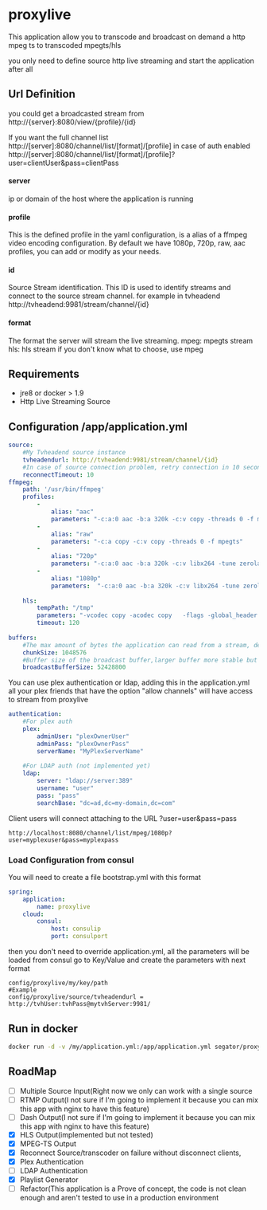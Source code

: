 # proxylive
This application allow you to transcode and broadcast on demand a http mpeg ts to transcoded mpegts/hls

you only need to define source http live streaming and start the application
after all

## Url Definition
you could get a broadcasted stream from
http://{server}:8080/view/{profile}/{id}

If you want the full channel list
http://[server]:8080/channel/list/[format]/[profile]
in case of auth enabled
http://[server]:8080/channel/list/[format]/[profile]?user=clientUser&pass=clientPass

#### server
ip or domain of the host where the application is running

#### profile
This is the defined profile in the yaml configuration, is a alias of a ffmpeg video encoding configuration.
By default we have 1080p, 720p, raw, aac profiles, you can add or modify as your needs.

#### id
Source Stream identification.
This ID is used to identify streams and connect to the source stream channel.
for example in tvheadend http://tvheadend:9981/stream/channel/{id}

#### format
The format the server will stream the live streaming.
mpeg: mpegts stream
hls: hls stream
if you don't know what to choose, use mpeg

## Requirements
- jre8 or docker > 1.9
- Http Live Streaming Source

## Configuration /app/application.yml
```yml
source:
    #My Tvheadend source instance
    tvheadendurl: http://tvheadend:9981/stream/channel/{id}
    #In case of source connection problem, retry connection in 10 seconds
    reconnectTimeout: 10
ffmpeg:
    path: '/usr/bin/ffmpeg'
    profiles:
        -
            alias: "aac"
            parameters: "-c:a:0 aac -b:a 320k -c:v copy -threads 0 -f mpegts"
        -
            alias: "raw"
            parameters: "-c:a copy -c:v copy -threads 0 -f mpegts"
        -
            alias: "720p"
            parameters: "-c:a:0 aac -b:a 320k -c:v libx264 -tune zerolatency -g 10 -vprofile high -level 4.0 -crf 18 -movflags +faststart -bufsize 15000k -maxrate 10000k  -preset fast -vf \"scale=-1:720,yadif=0\" -threads 0 -f mpegts"
        -
            alias: "1080p"
            parameters:  "-c:a:0 aac -b:a 320k -c:v libx264 -tune zerolatency -g 10 -vprofile high -level 4.1 -crf 21 -movflags +faststart -bufsize 15000k -maxrate 10000k  -preset fast -vf yadif=0 -threads 0 -f mpegts"
    
    hls:
        tempPath: "/tmp"
        parameters: "-vcodec copy -acodec copy   -flags -global_header  -avoid_negative_ts disabled -map_metadata -1 -start_at_zero -copyts -flags -global_header -vsync cfr -y -nostats -f hls -hls_time 1 -hls_list_size 20 -hls_wrap 30"
        timeout: 120
        
buffers:
    #The max amount of bytes the application can read from a stream, default 1MB
    chunkSize: 1048576
    #Buffer size of the broadcast buffer,larger buffer more stable but larger delay than source stream, default 50MB
    broadcastBufferSize: 52428800
```
You can use plex authentication or ldap, adding this in the application.yml
all your plex friends that have the option "allow channels" will have access to stream from proxylive
```yml
authentication:
    #For plex auth
    plex:
        adminUser: "plexOwnerUser"
        adminPass: "plexOwnerPass"
        serverName: "MyPlexServerName"
    
    #For LDAP auth (not implemented yet)    
    ldap:
        server: "ldap://server:389"
        username: "user"
        pass: "pass"
        searchBase: "dc=ad,dc=my-domain,dc=com"
```


Client users will connect attaching to the URL  ?user=user&pass=pass
```
http://localhost:8080/channel/list/mpeg/1080p?user=myplexuser&pass=myplexpass
```

### Load Configuration from consul
You will need to create a file bootstrap.yml with this format
```yml
spring:
    application:
        name: proxylive
    cloud:
        consul:
            host: consulip
            port: consulport
```
then you don't need to override application.yml, all the parameters will be loaded from consul
go to Key/Value 
and create the parameters with next format
```
config/proxylive/my/key/path
#Example
config/proxylive/source/tvheadendurl = http://tvhUser:tvhPass@mytvhServer:9981/
```
## Run in docker
```bash
docker run -d -v /my/application.yml:/app/application.yml segator/proxylive
```
## RoadMap
- [ ] Multiple Source Input(Right now we only can work with a single source
- [ ] RTMP Output(I not sure if I'm going to implement it because you can mix this app with nginx to have this feature)
- [ ] Dash Output(I not sure if I'm going to implement it because you can mix this app with nginx to have this feature)
- [X] HLS Output(implemented but not tested)
- [x] MPEG-TS Output
- [X] Reconnect Source/transcoder on failure without disconnect clients,
- [X] Plex Authentication
- [ ] LDAP Authentication
- [X] Playlist Generator
- [ ] Refactor(This application is a Prove of concept, the code is not clean enough and aren't tested to use in a production environment
